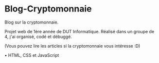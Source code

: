 ﻿# Blog-Cryptomonnaie
Blog sur la cryptomonnaie.

Projet web de 1ère année de DUT Informatique.
Réalisé dans un groupe de 4, j'ai organisé, codé et débuggé.

(Vous pouvez lire les articles si la cryptomonnaie vous intéresse :D)

• HTML, CSS et JavaScript
